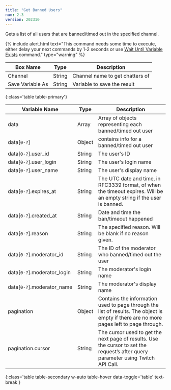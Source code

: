```yaml
---
title: "Get Banned Users"
num: 2.3
version: 202310
---
```


Gets a list of all users that are banned/timed out in the specified channel.

{% include alert.html text="This command needs some time to execute, either delay your next commands by 1-2 seconds or use <a href='/docs/commands/wait#waituntilvariableexists'>Wait Until Variable Exists</a> command." type="warning" %}

| Box Name | Type | Description | 
|-------|--------|--------
Channel|String|Channel name to get chatters of
Save Variable As|String|Variable to save the result
{:class='table table-primary'}


| Variable Name | Type | Description |
|---------------|------|-------------|
data|Array|Array of objects representing each banned/timed out user
data[`0-?`]|Object|contains info for a banned/timed out user
data[`0-?`].user_id|String|The user's ID
data[`0-?`].user_login|String|The user's login name
data[`0-?`].user_name|String|The user's display name
data[`0-?`].expires_at|String|The UTC date and time, in RFC3339 format, of when the timeout expires. Will be an empty string if the user is banned.
data[`0-?`].created_at|String|Date and time the ban/timeout happened
data[`0-?`].reason|String|The specified reason. Will be blank if no reason given.
data[`0-?`].moderator_id|String|The ID of the moderator who banned/timed out the user
data[`0-?`].moderator_login|String|The moderator's login name
data[`0-?`].moderator_name|String|The moderator's display name
pagination|Object|Contains the information used to page through the list of results. The object is empty if there are no more pages left to page through.
pagination.cursor|String|The cursor used to get the next page of results. Use the cursor to set the request’s after query parameter using Twitch API Call. 
{:class='table table-secondary w-auto table-hover data-toggle='table' text-break }